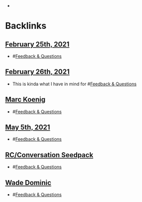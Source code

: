 - 

# Backlinks
## [February 25th, 2021](<February 25th, 2021.md>)
- #[Feedback & Questions](<Feedback & Questions.md>)

## [February 26th, 2021](<February 26th, 2021.md>)
- This is kinda what I have in mind for #[Feedback & Questions](<Feedback & Questions.md>)

## [Marc Koenig](<Marc Koenig.md>)
- #[Feedback & Questions](<Feedback & Questions.md>)

## [May 5th, 2021](<May 5th, 2021.md>)
- #[Feedback & Questions](<Feedback & Questions.md>)

## [RC/Conversation Seedpack](<RC/Conversation Seedpack.md>)
- #[Feedback & Questions](<Feedback & Questions.md>)

## [Wade Dominic](<Wade Dominic.md>)
- #[Feedback & Questions](<Feedback & Questions.md>)

